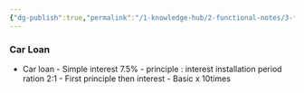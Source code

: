 ```yaml
---
{"dg-publish":true,"permalink":"/1-knowledge-hub/2-functional-notes/3-finance-notes/chakradhar-finance-notes/chakradhar-ntpc-finances/understanding-loans-given-by-ntpc/","noteIcon":""}
---
```


### Car Loan
- Car loan
        - Simple interest 7.5%
        - principle : interest installation period ration 2:1
        - First principle then interest
        - Basic x 10times